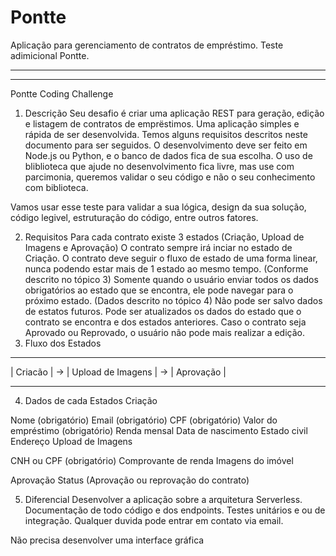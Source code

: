 # Pontte

Aplicação para gerenciamento de contratos de empréstimo.
Teste adimicional Pontte.

-------------------------------------------------------------------------------------------------------------
-------------------------------------------------------------------------------------------------------------

Pontte Coding Challenge
1. Descrição
Seu desafio é criar uma aplicação REST para geração, edição e listagem de contratos de emprëstimos. Uma aplicação simples e rápida de ser desenvolvida. Temos alguns requisitos descritos neste documento para ser seguidos. O desenvolvimento deve ser feito em Node.js ou Python, e o banco de dados fica de sua escolha. O uso de bliblioteca que ajude no desenvolvimento fica livre, mas use com parcimonia, queremos validar o seu código e não o seu conhecimento com biblioteca.

Vamos usar esse teste para validar a sua lógica, design da sua solução, código legivel, estruturação do código, entre outros fatores.

2. Requisitos
Para cada contrato existe 3 estados (Criação, Upload de Imagens e Aprovação)
O contrato sempre irá inciar no estado de Criação.
O contrato deve seguir o fluxo de estado de uma forma linear, nunca podendo estar mais de 1 estado ao mesmo tempo. (Conforme descrito no tópico 3)
Somente quando o usuário enviar todos os dados obrigatórios ao estado que se encontra, ele pode navegar para o próximo estado. (Dados descrito no tópico 4)
Não pode ser salvo dados de estatos futuros.
Pode ser atualizados os dados do estado que o contrato se encontra e dos estados anteriores.
Caso o contrato seja Aprovado ou Reprovado, o usuário não pode mais realizar a edição.
3. Fluxo dos Estados
----------------          ------------------------          ----------------
|    Criacão    |    ->   |   Upload de Imagens   |    ->   |   Aprovação  |
----------------          ------------------------          ----------------
4. Dados de cada Estados
Criação

Nome (obrigatório)
Email (obrigatório)
CPF (obrigatório)
Valor do empréstimo (obrigatório)
Renda mensal
Data de nascimento
Estado civil
Endereço
Upload de Imagens

CNH ou CPF (obrigatório)
Comprovante de renda
Imagens do imóvel

Aprovação
Status (Aprovação ou reprovação do contrato)

5. Diferencial
Desenvolver a aplicação sobre a arquitetura Serverless.
Documentação de todo código e dos endpoints.
Testes unitários e ou de integração.
Qualquer duvida pode entrar em contato via email.

Não precisa desenvolver uma interface gráfica
